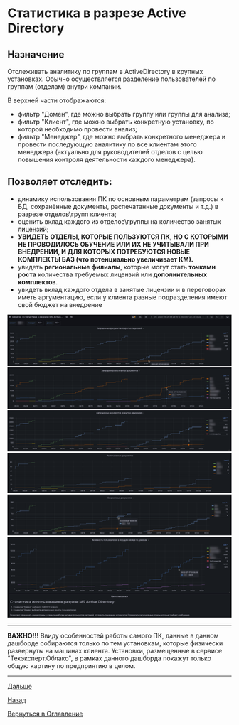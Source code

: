 # Статистика в разрезе Active Directory

## Назначение

Отслеживать аналитику по группам в ActiveDirectory в крупных установках. Обычно осуществляется разделение
пользователей по группам (отделам) внутри компании. 

В верхней части отображаются:
- фильтр "Домен", где можно выбрать группу или группы для анализа;
- фильтр "Клиент", где можно выбрать конкретную установку, по которой необходимо провести анализ;
- фильтр "Менеджер", где можно выбрать конкретного менеджера и провести последующую аналитику по все клиентам этого менеджера
(актуально для руководителей отделов с целью повышения контроля деятельности каждого менеджера).

## Позволяет отследить:

- динамику использования ПК по основным параметрам (запросы к БД, сохранённые документы, распечатанные документы и т.д.) в разрезе отделов\групп клиента;
- оценить вклад каждого из отделов\группы на количество занятых лицензий;
- **УВИДЕТЬ ОТДЕЛЫ, КОТОРЫЕ ПОЛЬЗУЮТСЯ ПК, НО С КОТОРЫМИ НЕ ПРОВОДИЛОСЬ ОБУЧЕНИЕ ИЛИ ИХ НЕ УЧИТЫВАЛИ ПРИ ВНЕДРЕНИИ, И ДЛЯ КОТОРЫХ ПОТРЕБУЮТСЯ НОВЫЕ КОМПЛЕКТЫ БАЗ
  (что потенциально увеличивает КМ).**
- увидеть **региональные филиалы**, которые могут стать **точками роста** количества требуемых лицензий или **дополнительных комплектов**.
- увидеть вклад каждого отдела в занятые лицензии и в переговорах иметь аргументацию, если у клиента разные подразделения имеют свой бюджет на внедрение

![Подключённые пользователи](img/active-directory/domain-docs.png "")
![Подключённые пользователи](img/active-directory/domain-free-docs.png "")
![Подключённые пользователи](img/active-directory/domain-notfree-docs.png "")
![Подключённые пользователи](img/active-directory/domain-print.png "")
![Подключённые пользователи](img/active-directory/domain-save.png "")
![Подключённые пользователи](img/active-directory/domain-active.png "")

---

**ВАЖНО!!!** Ввиду особенностей работы самого ПК, данные в данном дашборде собираются только по тем установкам, которые физически развернуты на машинах клиента.
Установки, размещенные в сервисе "Техэксперт.Облако", в рамках данного дашборда покажут только общую картину по предприятию в целом.

---

[Дальше](076-current-emergences.md)

[Назад](060-dashboards.md)

[Вернуться в Оглавление](index.md)